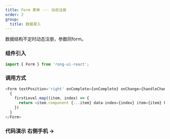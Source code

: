 ```yaml
---
title: Form 表单 --- 动态注册
order: 2
group:
  title: 数据录入
---
```


<Alert>
  数据结构不定时动态注册，参数同form。
</Alert>

### 组件引入
```js
import { Form } from 'rong-ui-react';
```

### 调用方式
```js
<Form textPosition='right' onComplete={onComplete} onChange={handleChange}>
  {
    firstLevel.map((item, index) => {
      return <item.component {...item} data-index={index} item={item} key={item.name} />
    })
  }
</Form>
```

### 代码演示 <Badge> 右侧手机 → </Badge>
<code src="./demo.jsx"></code>

